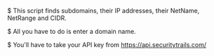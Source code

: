 $ This script finds subdomains, their IP addresses, their NetName, NetRange and CIDR. 

$ All you have to do is enter a domain name.

$ You'll have to take your API key from https://api.securitytrails.com/
